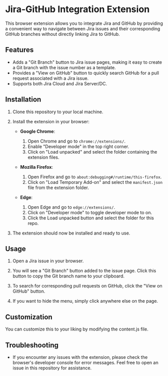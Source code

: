 # Jira-GitHub Integration Extension

This browser extension allows you to integrate Jira and GitHub by providing a convenient way to navigate between Jira issues and their corresponding GitHub branches without directly linking Jira to GitHub.

## Features

- Adds a "Git Branch" button to Jira issue pages, making it easy to create a Git branch with the issue number as a template.
- Provides a "View on GitHub" button to quickly search GitHub for a pull request associated with a Jira issue.
- Supports both Jira Cloud and Jira Server/DC.

## Installation

1. Clone this repository to your local machine.

2. Install the extension in your browser:
   - **Google Chrome**:
     1. Open Chrome and go to `chrome://extensions/`.
     2. Enable "Developer mode" in the top right corner.
     3. Click on "Load unpacked" and select the folder containing the extension files.

   - **Mozilla Firefox**:
     1. Open Firefox and go to `about:debugging#/runtime/this-firefox`.
     2. Click on "Load Temporary Add-on" and select the `manifest.json` file from the extension folder.

   - **Edge**:
     1. Open Edge and go to `edge://extensions/`.
     2. Click on "Developer mode" to toggle developer mode to on.
     3. Click the Load unpacked button and select the folder for this repo.


3. The extension should now be installed and ready to use.

## Usage

1. Open a Jira issue in your browser.

2. You will see a "Git Branch" button added to the issue page. Click this button to copy the Git branch name to your clipboard.

3. To search for corresponding pull requests on GitHub, click the "View on GitHub" button.

4. If you want to hide the menu, simply click anywhere else on the page.

## Customization

You can customize this to your liking by modifying the content.js file.

## Troubleshooting

- If you encounter any issues with the extension, please check the browser's developer console for error messages. Feel free to open an issue in this repository for assistance.

